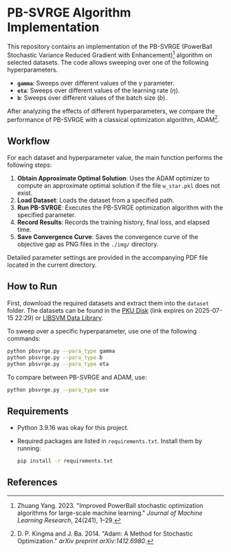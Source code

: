 # PB-SVRGE Algorithm Implementation

This repository contains an implementation of the PB-SVRGE (PowerBall Stochastic Variance Reduced Gradient with Enhancement)[^1] algorithm on selected datasets. The code allows sweeping over one of the following hyperparameters.

- **`gamma`**: Sweeps over different values of the $\gamma$ parameter.
- **`eta`**: Sweeps over different values of the learning rate ($\eta$).
- **`b`**: Sweeps over different values of the batch size ($b$).

After analyzing the effects of different hyperparameters, we compare the performance of PB-SVRGE with a classical optimization algorithm, ADAM[^2].

## Workflow

For each dataset and hyperparameter value, the main function performs the following steps:

1. **Obtain Approximate Optimal Solution**: Uses the ADAM optimizer to compute an approximate optimal solution if the file `w_star.pkl` does not exist.
2. **Load Dataset**: Loads the dataset from a specified path.
3. **Run PB-SVRGE**: Executes the PB-SVRGE optimization algorithm with the specified parameter.
4. **Record Results**: Records the training history, final loss, and elapsed time.
5. **Save Convergence Curve**: Saves the convergence curve of the objective gap as PNG files in the `./img/` directory.

Detailed parameter settings are provided in the accompanying PDF file located in the current directory.

## How to Run

First, download the required datasets and extract them into the `dataset` folder. The datasets can be found in the [PKU Disk](https://disk.pku.edu.cn/link/AAFE324EB4001A4619BB35CC7EC759017A) (link expires on 2025-07-15 22:29) or [LIBSVM Data Library](https://www.csie.ntu.edu.tw/~cjlin/libsvmtools/datasets/).

To sweep over a specific hyperparameter, use one of the following commands:

```bash
python pbsvrge.py --para_type gamma
python pbsvrge.py --para_type b
python pbsvrge.py --para_type eta
```

To compare between PB-SVRGE and ADAM, use:

```bash
python pbsvrge.py --para_type use
```

## Requirements

- Python 3.9.16 was okay for this project.
- Required packages are listed in `requirements.txt`. Install them by running:

    ```bash
    pip install -r requirements.txt
    ```

## References

[^1]: Zhuang Yang. 2023. "Improved PowerBall stochastic optimization algorithms for large-scale machine learning." *Journal of Machine Learning Research*, 24(241), 1–29.

[^2]: D. P. Kingma and J. Ba. 2014. "Adam: A Method for Stochastic Optimization." *arXiv preprint arXiv:1412.6980*.

